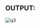 ## OUTPUT:

![q3](https://github.com/amnaa26/OOP/assets/142903458/2bac6e03-ae3a-4325-937f-c8c4dae74b0b)
